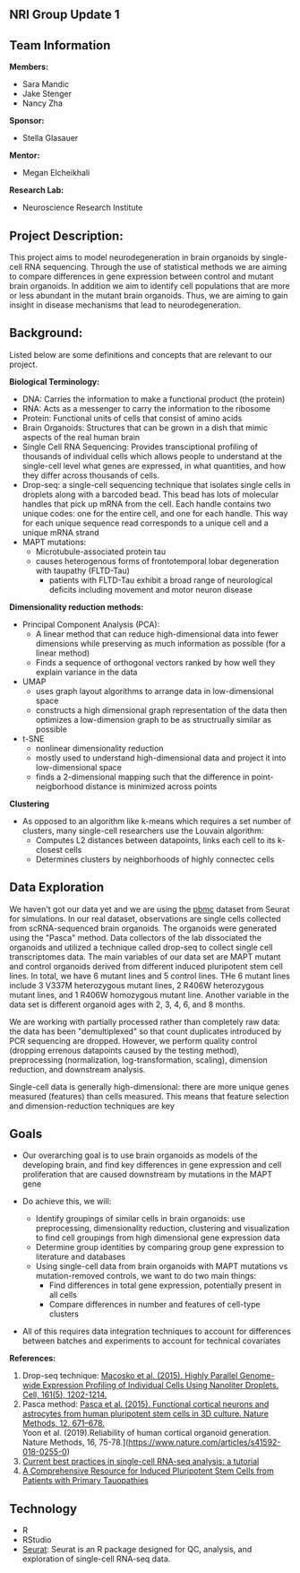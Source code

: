 ## NRI Group Update 1

## Team Information

**Members:**
- Sara Mandic
- Jake Stenger
- Nancy Zha

**Sponsor:**
- Stella Glasauer

**Mentor:**
- Megan Elcheikhali

**Research Lab:**
- Neuroscience Research Institute 

## Project Description:
This project aims to model neurodegeneration in brain organoids by single-cell RNA sequencing. Through the use of statistical methods we are aiming to compare differences in gene expression between control and mutant brain organoids. In addition we aim to identify cell populations that are more or less abundant in the mutant brain organoids. Thus, we are aiming to gain insight in disease mechanisms that lead to neurodegeneration. 

## Background: 
Listed below are some definitions and concepts that are relevant to our project. 

**Biological Terminology:**
- DNA: Carries the information to make a functional product (the protein) 
- RNA: Acts as a messenger to carry the information to the ribosome
- Protein: Functional units of cells that consist of amino acids
- Brain Organoids: Structures that can be grown in a dish that mimic aspects of the real human brain 
- Single Cell RNA Sequencing: Provides transciptional profiling of thousands of individual cells which allows people to understand at the single-cell level what genes are expressed, in what quantities, and how they differ across thousands of cells. 
- Drop-seq: a single-cell sequencing technique that isolates single cells in droplets along with a barcoded bead. This bead has lots of molecular handles that pick up mRNA from the cell. Each handle contains two unique codes: one for the entire cell, and one for each handle. This way for each unique sequence read corresponds to a unique cell and a unique mRNA strand 
- MAPT mutations: 
  - Microtubule-associated protein tau 
  - causes heterogenous forms of frontotemporal lobar degeneration with taupathy (FLTD-Tau)
    - patients with FLTD-Tau exhibit a broad range of neurological deficits including movement and motor neuron disease

**Dimensionality reduction methods:**
- Principal Component Analysis (PCA):
    - A linear method that can reduce high-dimensional data into fewer dimensions while preserving as much information as possible (for a linear method)
    - Finds a sequence of orthogonal vectors ranked by how well they explain variance in the data
- UMAP
  - uses graph layout algorithms to arrange data in low-dimensional space 
  - constructs a high dimensional graph representation of the data then optimizes a low-dimension graph to be as structrually similar as possible 
- t-SNE
  - nonlinear dimensionality reduction
  - mostly used to understand high-dimensional data and project it into low-dimensional space
  - finds a 2-dimensional mapping such that the difference in point-neigborhood distance is minimized across points


**Clustering**
- As opposed to an algorithm like k-means which requires a set number of clusters, many single-cell researchers use the Louvain algorithm:
    - Computes L2 distances between datapoints, links each cell to its k-closest cells
    - Determines clusters by neighborhoods of highly connectec cells



## Data Exploration
We haven't got our data yet and we are using the [pbmc](https://satijalab.org/seurat/articles/pbmc3k_tutorial.html) dataset from Seurat for simulations. In our real dataset, observations are single cells collected from scRNA-sequenced brain organoids. The organoids were generated using the "Pasca" method. Data collectors of the lab dissociated the organoids and utilized a technique called drop-seq to collect single cell transcriptomes data. 
The main variables of our data set are MAPT mutant and control organoids derived from different induced pluripotent stem cell lines. In total, we have 6 mutant lines and 5 control lines. THe 6 mutant lines include 3 V337M heterozygous mutant lines, 2 R406W heterozygous mutant lines, and 1 R406W homozygous mutant line. Another variable in the data set is different organoid ages with 2,  3, 4, 6, and 8 months.

We are working with partially processed rather than completely raw data: the data has been "demultiplexed" so that count duplicates introduced by PCR sequencing are dropped. However, we perform quality control (dropping errenous datapoints caused by the testing method), preprocessing (normalization, log-transformation, scaling), dimension reduction, and downstream analysis.

Single-cell data is generally high-dimensional: there are more unique genes measured (features) than cells measured. This means that feature selection and dimension-reduction techniques are key

## Goals

- Our overarching goal is to use brain organoids as models of the developing brain, and find key differences in gene expression and cell proliferation that are caused downstream by mutations in the MAPT gene
- Do achieve this, we will:
    - Identify groupings of similar cells in brain organoids: use preprocessing, dimensionality reduction, clustering and visualization to find cell groupings from high dimensional gene expression data
    - Determine group identities by comparing group gene expression to literature and databases
    - Using single-cell data from brain organoids with MAPT mutations vs mutation-removed controls, we want to do two main things: 
        - Find differences in total gene expression, potentially present in all cells
        - Compare differences in number and features of cell-type clusters

- All of this requires data integration techniques to account for differences between batches and experiments to account for technical covariates

**References:**
1. Drop-seq technique: [Macosko et al. (2015). Highly Parallel Genome-wide Expression Profiling of Individual Cells Using Nanoliter Droplets. Cell, 161(5), 1202-1214.](https://doi.org/10.1016/j.cell.2015.05.002.)
2. Pasca method: 
[Pasca et al. (2015). Functional cortical neurons and astrocytes from human pluripotent stem cells in 3D culture. Nature Methods, 12, 671–678.](https://doi.org/10.1038/nmeth.3415) <br />
Yoon et al. (2019).Reliability of human cortical organoid generation. Nature Methods, 16, 75-78.](https://www.nature.com/articles/s41592-018-0255-0) 
3. [Current best practices in single-cell RNA-seq analysis: a tutorial](https://www.embopress.org/doi/full/10.15252/msb.20188746)
4. [A Comprehensive Resource for Induced Pluripotent Stem Cells from Patients with Primary Tauopathies](https://pubmed.ncbi.nlm.nih.gov/31631020/)


## Technology
- R
- RStudio
- [Seurat](https://satijalab.org/seurat/index.html): Seurat is an R package designed for QC, analysis, and exploration of single-cell RNA-seq data. 

